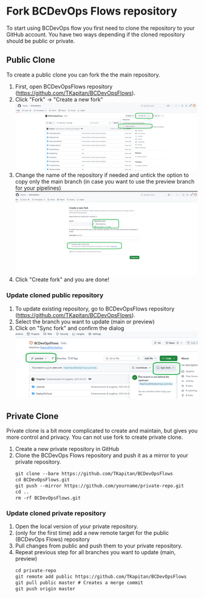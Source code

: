 # Fork BCDevOps Flows repository

To start using BCDevOps flow you first need to clone the repository to your GitHub account. You have two ways depending if the cloned repository should be public or private.

## Public Clone

To create a public clone you can fork the the main repository.

1. First, open BCDevOpsFlows repository (https://github.com/TKapitan/BCDevOpsFlows). 
2. Click "Fork" -> "Create a new fork"
    ![Fork repository step 1](./ForkRepositoryResources/Public-Fork1.png)
3. Change the name of the repository if needed and untick the option to copy only the main branch (in case you want to use the preview branch for your pipelines)
    ![Fork repository step 2](./ForkRepositoryResources/Public-Fork2.png)
4. Click "Create fork" and you are done!

### Update cloned public repository

1. To update existing repository, go to BCDevOpsFlows repository (https://github.com/TKapitan/BCDevOpsFlows).
2. Select the branch you want to update (main or preview)
3. Click on "Sync fork" and confirm the dialog
    ![Update forked repository](./ForkRepositoryResources/Public-UpdateFork.png)

## Private Clone

Private clone is a bit more complicated to create and maintain, but gives you more control and privacy. You can not use fork to create private clone.

1. Create a new private repository in GitHub
2. Clone the BCDevOps Flows repository and push it as a mirror to your private repository.
    ```shell
    git clone --bare https://github.com/TKapitan/BCDevOpsFlows
    cd BCDevOpsFlows.git
    git push --mirror https://github.com/yourname/private-repo.git
    cd ..
    rm -rf BCDevOpsFlows.git
    ```
    
### Update cloned private repository

1. Open the local version of your private repository.
2. (only for the first time) add a new remote target for the public (BCDevOps Flows) repository
3. Pull changes from public and push them to your private repository.
4. Repeat previous step for all branches you want to update (main, preview)
    ```shell
    cd private-repo
    git remote add public https://github.com/TKapitan/BCDevOpsFlows
    git pull public master # Creates a merge commit
    git push origin master
    ```
